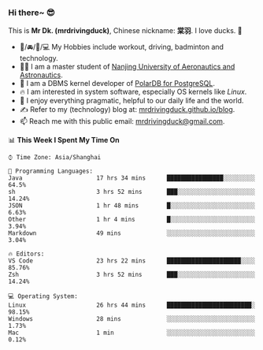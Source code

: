 ### Hi there~ 😎

This is **Mr Dk. (mrdrivingduck)**, Chinese nickname: **棠羽**. I love ducks. 🦆

- 💪/🚘/🏸/💻 My Hobbies include workout, driving, badminton and technology.
- 👨‍🎓 I am a master student of [Nanjing University of Aeronautics and Astronautics](https://en.wikipedia.org/wiki/Nanjing_University_of_Aeronautics_and_Astronautics).
- 🍊 I am a DBMS kernel developer of [PolarDB for PostgreSQL](https://github.com/ApsaraDB/PolarDB-for-PostgreSQL).
- 🔥 I am interested in system software, especially OS kernels like *Linux*.
- 🔧 I enjoy everything pragmatic, helpful to our daily life and the world.
- ✍ Refer to my (technology) blog at: [mrdrivingduck.github.io/blog](https://www.mrdrivingduck.cn/blog/#/).
- 📫 Reach me with this public email: [mrdrivingduck@gmail.com](mailto:mrdrivingduck@gmail.com).

<!--START_SECTION:waka-->
📊 **This Week I Spent My Time On** 

```text
⌚︎ Time Zone: Asia/Shanghai

💬 Programming Languages: 
Java                     17 hrs 34 mins      ████████████████░░░░░░░░░   64.5% 
sh                       3 hrs 52 mins       ███░░░░░░░░░░░░░░░░░░░░░░   14.24% 
JSON                     1 hr 48 mins        █░░░░░░░░░░░░░░░░░░░░░░░░   6.63% 
Other                    1 hr 4 mins         █░░░░░░░░░░░░░░░░░░░░░░░░   3.94% 
Markdown                 49 mins             ░░░░░░░░░░░░░░░░░░░░░░░░░   3.04%

🔥 Editors: 
VS Code                  23 hrs 22 mins      █████████████████████░░░░   85.76% 
Zsh                      3 hrs 52 mins       ███░░░░░░░░░░░░░░░░░░░░░░   14.24%

💻 Operating System: 
Linux                    26 hrs 44 mins      ████████████████████████░   98.15% 
Windows                  28 mins             ░░░░░░░░░░░░░░░░░░░░░░░░░   1.73% 
Mac                      1 min               ░░░░░░░░░░░░░░░░░░░░░░░░░   0.12%

```


<!--END_SECTION:waka-->

<!-- ![Mr Dk.'s GitHub Stats](https://github-readme-stats.vercel.app/api?username=mrdrivingduck&count_private&show_icons=true&theme=buefy) -->

<!-- ![Most Used Languages](https://github-readme-stats.vercel.app/api/top-langs/?username=mrdrivingduck&exclude_repo=mips32-CPU,snort-tcp-socket&theme=buefy&layout=compact&langs_count=10) -->


<!--
**mrdrivingduck/mrdrivingduck** is a ✨ _special_ ✨ repository because its `README.md` (this file) appears on your GitHub profile.

Here are some ideas to get you started:

- 🔭 I’m currently working on ...
- 🌱 I’m currently learning ...
- 👯 I’m looking to collaborate on ...
- 🤔 I’m looking for help with ...
- 💬 Ask me about ...
- 📫 How to reach me: ...
- 😄 Pronouns: ...
- ⚡ Fun fact: ...
-->
